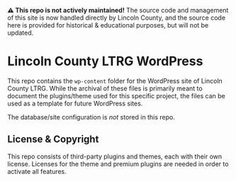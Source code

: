 **⚠️ This repo is not actively maintained!** The source code and management of this site is now handled directly by Lincoln County, and the source code here is provided for historical & educational purposes, but will not be updated.

# Lincoln County LTRG WordPress

This repo contains the `wp-content` folder for the WordPress site of Lincoln County LTRG. While the archival of these files is primarily meant to document the plugins/theme used for this specific project, the files can be used as a template for future WordPress sites.

The database/site configuration is *not* stored in this repo.


## License & Copyright

This repo consists of third-party plugins and themes, each with their own license. Licenses for the theme and premium plugins are needed in order to activate all features.
